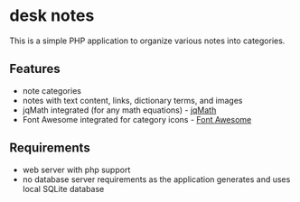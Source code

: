 # desk notes
This is a simple PHP application to organize various notes into categories.

## Features
- note categories
- notes with text content, links, dictionary terms, and images
- jqMath integrated (for any math equations) - [jqMath](https://mathscribe.com/author/jqmath.html)
- Font Awesome integrated for category icons - [Font Awesome](https://fontawesome.com)

## Requirements
- web server with php support
- no database server requirements as the application generates and uses local SQLite database
